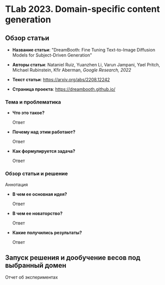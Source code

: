 # TLab 2023. Domain-specific content generation

## Обзор статьи

- **Название статьи**: "DreamBooth: Fine Tuning Text-to-Image Diffusion Models for Subject-Driven Generation"

- **Авторы статьи**: Nataniel Ruiz, Yuanzhen Li, Varun Jampani, Yael Pritch, Michael Rubinstein, Kfir Aberman, _Google Research, 2022_

- **Текст статьи**: https://arxiv.org/abs/2208.12242

- **Страница проекта**: https://dreambooth.github.io/

### Тема и проблематика

- **Что это такое?**

  Ответ

- **Почему над этим работают?**

  Ответ
  
- **Как формулируется задача?**

  Ответ

### Обзор статьи и решение

Аннотация

- **В чем ее основная идея?**

  Ответ

- **В чем ее новаторство?**

  Ответ
  
- **Какие получились результаты?**

  Ответ

## Запуск решения и дообучение весов под выбранный домен

Отчет об экспериментах
